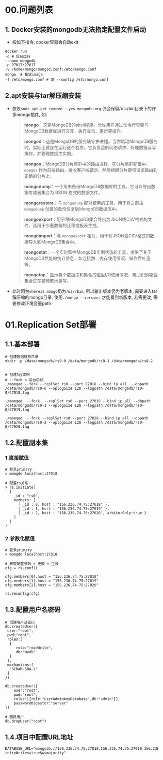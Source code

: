 # 00.问题列表

## 1. Docker安装的mongodb无法指定配置文件启动

- 按如下指令, docker容器会自动exit

```shell
docker run 
-d # 后台运行
--name mongodb 
-p 27017:27017 
-v /home/mongo/mongod.conf:/etc/mongo.conf 
mongo  # 指定image
-f /etc/mongo.conf # 或 --config /etc/mongo.conf
```



## 2.apt安装与tar解压缩安装

- 仅仅`sudo apt-get remove --yes mongodb-org` 仍会保留/usr/bin目录下的许多mongo插件, 如:

  > **mongo**：这是MongoDB的shell程序，允许用户通过命令行界面与MongoDB数据库进行交互，执行查询、更新等操作。
  >
  > **mongod**：这是MongoDB的服务端守护进程。当你启动MongoDB服务时，实际上就是在运行这个程序。它负责监听网络请求、处理数据读写操作，并管理数据库实例。
  >
  > **mongos**：MongoDB分片集群中的路由进程。在分片集群配置中，`mongos` 作为前端路由，接收客户端请求，然后根据分片键将请求路由到正确的分片上。
  >
  > **mongodump**：一个用来备份MongoDB数据库的工具，它可以导出数据库或者集合为 BSON 格式的数据文件。
  >
  > **mongorestore**：与 `mongodump` 配对使用的工具，用于将之前由 `mongodump` 创建的备份恢复到MongoDB数据库中。
  >
  > **mongoexport**：用于将MongoDB集合导出为JSON或CSV格式的文件，适用于少量数据的迁移或报表生成。
  >
  > **mongoimport**：与 `mongoexport` 相对，用于将JSON或CSV格式的数据导入到MongoDB集合中。
  >
  > **mongostat**：一个实时监控MongoDB实例状态的工具，提供了关于MongoDB性能的统计信息，如连接数、内存使用情况、操作吞吐量等。
  >
  > **mongotop**：显示每个数据库和集合的磁盘I/O使用情况，帮助识别哪些集合正在被频繁地读写。

- 此时因为`whereis mongo`仍为`/usr/bin`, 所以输出版本仍为老版本, 需要进入tar解压缩的mongo目录, 使用`./mongo --version`, 才能看到新版本, 若需更改, 需要修改环境变量path

# 01.Replication Set部署

## 1.1.基本部署

```shell
# 创建数据存放目录
mkdir -p /data/mongodb/rs0-0 /data/mongodb/rs0-1 /data/mongodb/rs0-2


# 创建3台实例
# --fork = 后台启动
./mongod --fork --replSet rs0 --port 27018 --bind_ip_all  --dbpath /data/mongodb/rs0-0 --oplogSize 128 --logpath /data/mongodb/rs0-0/27018.log

./mongod  --fork  --replSet rs0 --port 27019 --bind_ip_all --dbpath /data/mongodb/rs0-1 --oplogSize 128 --logpath /data/mongodb/rs0-0/27019.log

./mongod  --fork --replSet rs0 --port 27020 --bind_ip_all --dbpath /data/mongodb/rs0-2 --oplogSize 128 --logpath /data/mongodb/rs0-0/27020.log
```



## 1.2.配置副本集

### 1.直接赋值

```shell
# 登录primary
> mongdo localhost:27018

# 配置rs关系
> rs.initiate(
  {
    _id : "rs0",
    members: [
      { _id : 0, host : "156.236.74.75:27018" },
      { _id : 1, host : "156.236.74.75:27019" },
      { _id : 2, host : "156.236.74.75:27020", arbiterOnly:true }
    ]
  }
)
```



### 2.参数化赋值

```shell
# 登录primary
> mongdo localhost:27018

# 获取配置参数 + 更改 + 生效
cfg = rs.conf()

cfg.members[0].host = "156.236.74.75:27018"
cfg.members[1].host = "156.236.74.75:27019"
cfg.members[2].host = "156.236.74.75:27020"

rs.reconfig(cfg)
```



## 1.3.配置用户名密码

```shell
# 创建用户及密码
db.createUser({  
 user:"root",
 pwd:"root",
 roles:[  
  {  
     role:"readWrite",
     db:"mydb"
  }
 ],
 mechanisms:[  
  "SCRAM-SHA-1"
 ]
})

db.createUser({
    user:"root",
    pwd:"root",
    roles:[{role:"userAdminAnyDatabase",db:"admin"}],
    passwordDigestor:"server"
})

# 删除用户
db.dropUser("root")
```



## 1.4.项目中配置URL地址

```properties
DATABASE_URL="mongodb://156.236.74.75:27018,156.236.74.75:27019,156.236.74.75:27020/mydb?retryWrites=true&w=majority"
```

